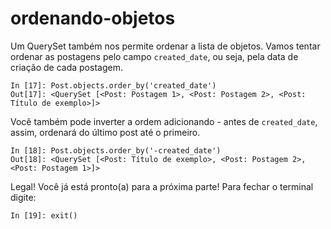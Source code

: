 # ordenando-objetos

Um QuerySet também nos permite ordenar a lista de objetos. Vamos tentar ordenar as postagens pelo campo `created_date`, ou seja, pela data de criação de cada postagem.

```text
In [17]: Post.objects.order_by('created_date')                                    
Out[17]: <QuerySet [<Post: Postagem 1>, <Post: Postagem 2>, <Post: Título de exemplo>]>
```

Você também pode inverter a ordem adicionando - antes de `created_date`, assim, ordenará do último post até o primeiro.

```text
In [18]: Post.objects.order_by('-created_date')                                   
Out[18]: <QuerySet [<Post: Título de exemplo>, <Post: Postagem 2>, <Post: Postagem 1>]>
```

Legal! Você já está pronto\(a\) para a próxima parte! Para fechar o terminal digite:

```text
In [19]: exit()
```

